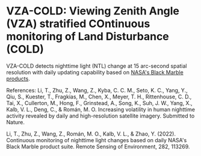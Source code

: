 # VZA-COLD: Viewing Zenith Angle (VZA) stratified COntinuous monitoring of Land Disturbance (COLD)
VZA-COLD detects nighttime light (NTL) change at 15 arc-second spatial resolution with daily updating capability based on [NASA's Black Marble products](https://blackmarble.gsfc.nasa.gov/).


References:
Li, T., Zhu, Z., Wang, Z., Kyba, C. C. M., Seto, K. C., Yang, Y., Qiu, S., Kuester, T., Fragkias, M., Chen, X., Meyer, T. H., Rittenhouse, C. D., Tai, X., Cullerton, M., Hong, F., Grinstead, A., Song, K., Suh, J. W., Yang, X., Kalb, V. L., Deng, C., & Román, M. O. Increasing volatility in human nighttime activity revealed by daily and high-resolution satellite imagery. Submitted to Nature.

Li, T., Zhu, Z., Wang, Z., Román, M. O., Kalb, V. L., & Zhao, Y. (2022). Continuous monitoring of nighttime light changes based on daily NASA's Black Marble product suite. Remote Sensing of Environment, 282, 113269.
